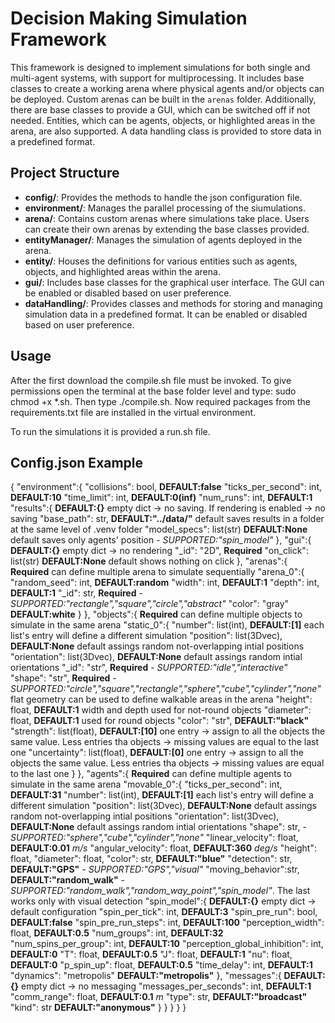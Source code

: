 # Decision Making Simulation Framework

This framework is designed to implement simulations for both single and multi-agent systems, with support for multiprocessing. It includes base classes to create a working arena where physical agents and/or objects can be deployed. Custom arenas can be built in the `arenas` folder. Additionally, there are base classes to provide a GUI, which can be switched off if not needed. Entities, which can be agents, objects, or highlighted areas in the arena, are also supported. A data handling class is provided to store data in a predefined format.

## Project Structure

- **config/**: Provides the methods to handle the json configuration file.
- **environment/**: Manages the parallel processing of the siumulations.
- **arena/**: Contains custom arenas where simulations take place. Users can create their own arenas by extending the base classes provided.
- **entityManager/**: Manages the simulation of agents deployed in the arena.
- **entity/**: Houses the definitions for various entities such as agents, objects, and highlighted areas within the arena.
- **gui/**: Includes base classes for the graphical user interface. The GUI can be enabled or disabled based on user preference.
- **dataHandling/**: Provides classes and methods for storing and managing simulation data in a predefined format. It can be enabled or disabled based on user preference.

## Usage

After the first download the compile.sh file must be invoked. To give permissions open the terminal at the base folder level and type: sudo chmod +x *.sh. Then type ./compile.sh.
Now required packages from the requirements.txt file are installed in the virtual environment.

To run the simulations it is provided a run.sh file.

## Config.json Example

{
"environment":{
    "collisions": bool, **DEFAULT:false**
    "ticks_per_second": int, **DEFAULT:10**
    "time_limit": int, **DEFAULT:0(inf)**
    "num_runs": int, **DEFAULT:1**
    "results":{ **DEFAULT:{}** empty dict -> no saving. If rendering is enabled -> no saving
        "base_path": str, **DEFAULT:"../data/"** default saves results in a folder at the same level of .venv folder
        "model_specs": list(str) **DEFAULT:None** default saves only agents' position - *SUPPORTED:"spin_model"*
    },
    "gui":{ **DEFAULT:{}** empty dict -> no rendering
        "_id": "2D", **Required**
        "on_click": list(str) **DEFAULT:None** default shows nothing on click
    },
    "arenas":{ **Required** can define multiple arena to simulate sequentially
        "arena_0":{
            "random_seed": int, **DEFAULT:random**
            "width": int, **DEFAULT:1**
            "depth": int, **DEFAULT:1**
            "_id": str, **Required** - *SUPPORTED:"rectangle","square","circle","abstract"*
            "color": "gray" **DEFAULT:white**
        }
    },
    "objects":{ **Required** can define multiple objects to simulate in the same arena
        "static_0":{
            "number": list(int), **DEFAULT:[1]** each list's entry will define a different simulation
            "position": list(3Dvec), **DEFAULT:None** default assings random not-overlapping intial positions
            "orientation": list(3Dvec), **DEFAULT:None** default assings random intial orientations
            "_id": "str", **Required** - *SUPPORTED:"idle","interactive"*
            "shape": "str", **Required** - *SUPPORTED:"circle","square","rectangle","sphere","cube","cylinder","none"* flat geometry can be used to define walkable areas in the arena
            "height": float, **DEFAULT:1** width and depth used for not-round objects
            "diameter": float, **DEFAULT:1** used for round objects
            "color": "str", **DEFAULT:"black"**
            "strength": list(float), **DEFAULT:[10]** one entry -> assign to all the objects the same value. Less entries tha objects -> missing values are equal to the last one
            "uncertainty": list(float), **DEFAULT:[0]** one entry -> assign to all the objects the same value. Less entries tha objects -> missing values are equal to the last one
        }
    },
    "agents":{ **Required** can define multiple agents to simulate in the same arena
        "movable_0":{
            "ticks_per_second": int, **DEFAULT:31**
            "number": list(int), **DEFAULT:[1]** each list's entry will define a different simulation
            "position": list(3Dvec), **DEFAULT:None** default assings random not-overlapping intial positions
            "orientation": list(3Dvec), **DEFAULT:None** default assings random intial orientations
            "shape": str, - *SUPPORTED:"sphere","cube","cylinder","none"*
            "linear_velocity": float, **DEFAULT:0.01** *m/s*
            "angular_velocity": float, **DEFAULT:360** *deg/s*
            "height": float,
            "diameter": float,
            "color": str, **DEFAULT:"blue"**
            "detection": str, **DEFAULT:"GPS"** - *SUPPORTED:"GPS","visual"*
            "moving_behavior":str, **DEFAULT:"random_walk"** - *SUPPORTED:"random_walk","random_way_point","spin_model"*. The last works only with visual detection
            "spin_model":{ **DEFAULT:{}** empty dict -> default configuration
                "spin_per_tick": int, **DEFAULT:3**
                "spin_pre_run": bool, **DEFAULT:false**
                "spin_pre_run_steps": int, **DEFAULT:100**
                "perception_width": float, **DEFAULT:0.5**
                "num_groups": int, **DEFAULT:32**
                "num_spins_per_group": int, **DEFAULT:10**
                "perception_global_inhibition": int, **DEFAULT:0**
                "T": float, **DEFAULT:0.5**
                "J": float, **DEFAULT:1**
                "nu": float, **DEFAULT:0**
                "p_spin_up": float, **DEFAULT:0.5**
                "time_delay": int, **DEFAULT:1**
                "dynamics": "metropolis" **DEFAULT:"metropolis"**
            },
            "messages":{  **DEFAULT:{}** empty dict -> no messaging
                "messages_per_seconds": int, **DEFAULT:1**
                "comm_range": float, **DEFAULT:0.1** *m*
                "type": str, **DEFAULT:"broadcast"**
                "kind": str **DEFAULT:"anonymous"**
            }
        }
    }
}
}
